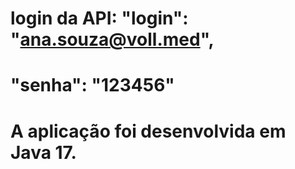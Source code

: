# login da API: "login": "ana.souza@voll.med",
#                        "senha": "123456"
# A aplicação foi desenvolvida em Java 17.
